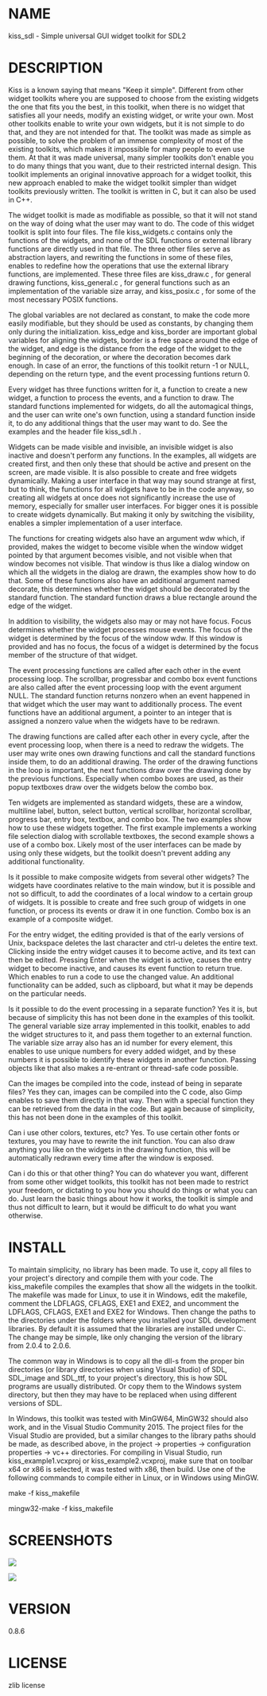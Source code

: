 NAME
====

kiss_sdl - Simple universal GUI widget toolkit for SDL2


DESCRIPTION
===========

Kiss is a known saying that means "Keep it simple". Different from other
widget toolkits where you are supposed to choose from the existing
widgets the one that fits you the best, in this toolkit, when there
is no widget that satisfies all your needs, modify an existing widget,
or write your own. Most other toolkits enable to write your own widgets,
but it is not simple to do that, and they are not intended for that. The
toolkit was made as simple as possible, to solve the problem of an immense
complexity of most of the existing toolkits, which makes it impossible
for many people to even use them. At that it was made universal, many
simpler toolkits don't enable you to do many things that you want, due
to their restricted internal design. This toolkit implements an original
innovative approach for a widget toolkit, this new approach enabled
to make the widget toolkit simpler than widget toolkits previously
written. The toolkit is written in C, but it can also be used in C++.

The widget toolkit is made as modifiable as possible, so that it will
not stand on the way of doing what the user may want to do. The code of
this widget toolkit is split into four files. The file kiss_widgets.c
contains only the functions of the widgets, and none of the SDL functions
or external library functions are directly used in that file. The three
other files serve as abstraction layers, and rewriting the functions
in some of these files, enables to redefine how the operations that
use the external library functions, are implemented. These three files
are kiss_draw.c , for general drawing functions, kiss_general.c , for
general functions such as an implementation of the variable size array,
and kiss_posix.c , for some of the most necessary POSIX functions.

The global variables are not declared as constant, to make the code more
easily modifiable, but they should be used as constants, by changing
them only during the initialization. kiss_edge and kiss_border are
important global variables for aligning the widgets, border is a free
space around the edge of the widget, and edge is the distance from the
edge of the widget to the beginning of the decoration, or where the
decoration becomes dark enough. In case of an error, the functions of
this toolkit return -1 or NULL, depending on the return type, and the
event processing funtions return 0.

Every widget has three functions written for it, a function to create a
new widget, a function to process the events, and a function to draw. The
standard functions implemented for widgets, do all the automagical
things, and the user can write one's own function, using a standard
function inside it, to do any additional things that the user may want
to do. See the examples and the header file kiss_sdl.h .

Widgets can be made visible and invisible, an invisible widget is also
inactive and doesn't perform any functions. In the examples, all widgets
are created first, and then only these that should be active and present
on the screen, are made visible. It is also possible to create and
free widgets dynamically. Making a user interface in that way may sound
strange at first, but to think, the functions for all widgets have to be
in the code anyway, so creating all widgets at once does not significantly
increase the use of memory, especially for smaller user interfaces. For
bigger ones it is possible to create widgets dynamically. But making it
only by switching the visibility, enables a simpler implementation of
a user interface.

The functions for creating widgets also have an argument wdw which,
if provided, makes the widget to become visible when the window widget
pointed by that argument becomes visible, and not visible when that
window becomes not visible. That window is thus like a dialog window on
which all the widgets in the dialog are drawn, the examples show how to
do that. Some of these functions also have an additional argument named
decorate, this determines whether the widget should be decorated by the
standard function. The standard function draws a blue rectangle around
the edge of the widget.

In addition to visibility, the widgets also may or may not have
focus. Focus determines whether the widget processes mouse events. The
focus of the widget is determined by the focus of the window wdw. If this
window is provided and has no focus, the focus of a widget is determined
by the focus member of the structure of that widget.

The event processing functions are called after each other in the event
processing loop. The scrollbar, progressbar and combo box event functions
are also called after the event processing loop with the event argument
NULL. The standard function returns nonzero when an event happened in
that widget which the user may want to additionally process. The event
functions have an additional argument, a pointer to an integer that is
assigned a nonzero value when the widgets have to be redrawn.

The drawing functions are called after each other in every cycle, after
the event processing loop, when there is a need to redraw the widgets. The
user may write ones own drawing functions and call the standard functions
inside them, to do an additional drawing. The order of the drawing
functions in the loop is important, the next functions draw over the
drawing done by the previous functions. Especially when combo boxes are
used, as their popup textboxes draw over the widgets below the combo box.

Ten widgets are implemented as standard widgets, these are a window,
multiline label, button, select button, vertical scrollbar, horizontal
scrollbar, progress bar, entry box, textbox, and combo box. The two
examples show how to use these widgets together. The first example
implements a working file selection dialog with scrollable textboxes,
the second example shows a use of a combo box. Likely most of the user
interfaces can be made by using only these widgets, but the toolkit
doesn't prevent adding any additional functionality.

Is it possible to make composite widgets from several other widgets? The
widgets have coordinates relative to the main window, but it is possible
and not so difficult, to add the coordinates of a local window to a
certain group of widgets. It is possible to create and free such group
of widgets in one function, or process its events or draw it in one
function. Combo box is an example of a composite widget.

For the entry widget, the editing provided is that of the early versions
of Unix, backspace deletes the last character and ctrl-u deletes the
entire text. Clicking inside the entry widget causes it to become active,
and its text can then be edited. Pressing Enter when the widget is active,
causes the entry widget to become inactive, and causes its event function
to return true. Which enables to run a code to use the changed value. An
additional functionality can be added, such as clipboard, but what it
may be depends on the particular needs.

Is it possible to do the event processing in a separate function? Yes it
is, but because of simplicity this has not been done in the examples of
this toolkit. The general variable size array implemented in this toolkit,
enables to add the widget structures to it, and pass them together to
an external function. The variable size array also has an id number
for every element, this enables to use unique numbers for every added
widget, and by these numbers it is possible to identify these widgets
in another function. Passing objects like that also makes a re-entrant
or thread-safe code possible.

Can the images be compiled into the code, instead of being in separate
files? Yes they can, images can be compiled into the C code, also Gimp
enables to save them directly in that way. Then with a special function
they can be retrieved from the data in the code. But again because of
simplicity, this has not been done in the examples of this toolkit.

Can i use other colors, textures, etc? Yes. To use certain other fonts or
textures, you may have to rewrite the init function. You can also draw
anything you like on the widgets in the drawing function, this will be
automatically redrawn every time after the window is exposed.

Can i do this or that other thing? You can do whatever you want, different
from some other widget toolkits, this toolkit has not been made to
restrict your freedom, or dictating to you how you should do things
or what you can do. Just learn the basic things about how it works,
the toolkit is simple and thus not difficult to learn, but it would be
difficult to do what you want otherwise.


INSTALL
=======

To maintain simplicity, no library has been made. To use it, copy all
files to your project's directory and compile them with your code. The
 kiss_makefile compiles the examples that show all the widgets in
the toolkit. The makefile was made for Linux, to use it in Windows,
edit the makefile, comment the LDFLAGS, CFLAGS, EXE1 and EXE2, and
uncomment the LDFLAGS, CFLAGS, EXE1 and EXE2 for Windows. Then change
the paths to the directories under the folders where you installed your
SDL development libraries. By default it is assumed that the libraries
are installed under C:\. The change may be simple, like only changing
the version of the library from 2.0.4 to 2.0.6.

The common way in Windows is to copy all the dll-s from the proper bin
directories (or library directories when using Visual Studio) of SDL,
SDL_image and SDL_ttf, to your project's directory, this is how SDL
programs are usually distributed. Or copy them to the Windows system
directory, but then they may have to be replaced when using different
versions of SDL.

In Windows, this toolkit was tested with MinGW64, MinGW32 should also
work, and in the Visual Studio Community 2015. The project files for the
Visual Studio are provided, but a similar changes to the library paths
should be made, as described above, in the project -> properties ->
configuration properties -> vc++ directories. For compiling in Visual
Studio, run kiss_example1.vcxproj or kiss_example2.vcxproj, make sure
that on toolbar x64 or x86 is selected, it was tested with x86, then
build. Use one of the following commands to compile either in Linux,
or in Windows using MinGW.

make -f kiss_makefile

mingw32-make -f kiss_makefile


SCREENSHOTS
===========

![](https://raw.githubusercontent.com/actsl/kiss_sdl/master/kiss_ss1.jpg)

![](https://raw.githubusercontent.com/actsl/kiss_sdl/master/kiss_ss2.jpg)


VERSION
=======

0.8.6


LICENSE
=======

zlib license

